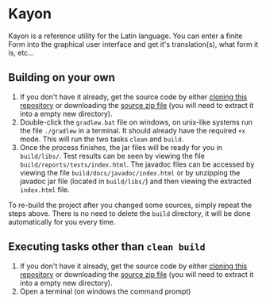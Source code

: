 # Kayon

Kayon is a reference utility for the Latin language. You can enter a finite Form into the graphical user interface
and get it's translation(s), what form it is, etc...

## Building on your own

1. If you don't have it already, get the source code by either [cloning this repository][1] or downloading the [source zip file][2] (you will need to extract it into a empty new directory).
2. Double-click the `gradlew.bat` file on windows, on unix-like systems run the file `./gradlew` in a terminal. It should already have the required `+x` mode. This will run the two tasks `clean` and `build`.
3. Once the process finishes, the jar files will be ready for you in `build/libs/`.
   Test results can be seen by viewing the file `build/reports/tests/index.html`.
   The javadoc files can be accessed by  viewing the file `build/docs/javadoc/index.html` or by unzipping the javadoc jar file (located in `build/libs/`) and then viewing the extracted `index.html` file.

To re-build the project after you changed some sources, simply repeat the steps above. There is no need to delete the `build` directory, it will be done automatically for you every time.

## Executing tasks other than `clean build`

1. If you don't have it already, get the source code by either [cloning this repository][1] or downloading the [source zip file][2] (you will need to extract it into a empty new directory).
2. Open a terminal (on windows the command prompt)

[1]: https://help.github.com/articles/cloning-a-repository/
[2]: https://github.com/RAnders00/Kayon/archive/master.zip
